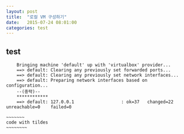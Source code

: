 ```yaml
---
layout: post
title:  "로컬 VM 구성하기"
date:   2015-07-24 08:01:00
categories: test
---
```


## test

        Bringing machine 'default' up with 'virtualbox' provider...
        ==> default: Clearing any previously set forwarded ports...
        ==> default: Clearing any previously set network interfaces...
        ==> default: Preparing network interfaces based on configuration...
        --(중략)--
        ************
        ==> default: 127.0.0.1                  : ok=37   changed=22   unreachable=0    failed=0

~~~~~~~~~~~~
~~~~~~~
code with tildes
~~~~~~~~
~~~~~~~~~~~~~~~~~~